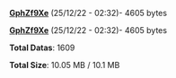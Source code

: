 [**GphZf9Xe**](/data/GphZf9Xe.txt) (25/12/22 - 02:32)- 4605 bytes

[**GphZf9Xe**](/data/GphZf9Xe.txt) (25/12/22 - 02:32)- 4605 bytes

**Total Datas**: 1609

**Total Size**: 10.05 MB / 10.1 MB